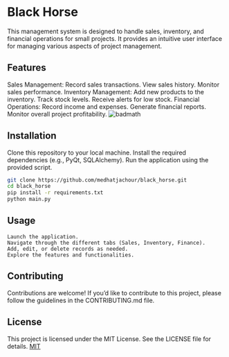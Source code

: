 # Black Horse 

This management system is designed to handle sales, inventory, and financial operations for small projects. It provides an intuitive user interface for managing various aspects of project management.

## Features
Sales Management:
Record sales transactions.
View sales history.
Monitor sales performance.
Inventory Management:
Add new products to the inventory.
Track stock levels.
Receive alerts for low stock.
Financial Operations:
Record income and expenses.
Generate financial reports.
Monitor overall project profitability.
![badmath](https://img.shields.io/github/languages/top/lernantino/badmath)
## Installation

Clone this repository to your local machine.
Install the required dependencies (e.g., PyQt, SQLAlchemy).
Run the application using the provided script.

```bash
git clone https://github.com/medhatjachour/black_horse.git
cd black_horse
pip install -r requirements.txt
python main.py
```

## Usage
```
Launch the application.
Navigate through the different tabs (Sales, Inventory, Finance).
Add, edit, or delete records as needed.
Explore the features and functionalities.
```

## Contributing

Contributions are welcome! If you’d like to contribute to this project, please follow the guidelines in the CONTRIBUTING.md file.

## License
This project is licensed under the MIT License. See the LICENSE file for details.
[MIT](https://choosealicense.com/licenses/mit/)